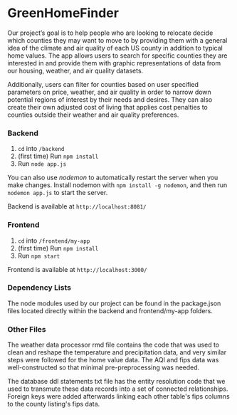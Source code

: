 # GreenHomeFinder

Our project’s goal is to help people who are looking to relocate decide which counties they may want to move to by providing them with a general idea of the climate and air quality of each US county in addition to typical home values. The app allows users to search for specific counties they are interested in and provide them with graphic representations of data from our housing, weather, and air quality datasets. 

Additionally, users can filter for counties based on user specified parameters on price, weather, and air quality in order to narrow down potential regions of interest by their needs and desires. They can also create their own adjusted cost of living that applies cost penalties to counties outside their weather and air quality preferences. 

### Backend
1. `cd` into `/backend`
2. (first time) Run `npm install`
2. Run `node app.js`

You can also use *nodemon* to automatically restart the server when you make changes.
Install nodemon with `npm install -g nodemon`, and then run `nodemon app.js` to start the server.

Backend is available at `http://localhost:8081/`

### Frontend
1. `cd` into `/frontend/my-app`
2. (first time) Run `npm install`
3. Run `npm start`

Frontend is available at `http://localhost:3000/`

### Dependency Lists
The node modules used by our project can be found in the package.json files located directly within 
the backend and frontend/my-app folders.

### Other Files
The weather data processor rmd file contains the code that was used to clean and reshape the temperature
and precipitation data, and very similar steps were followed for the home value data. The AQI and fips
data was well-constructed so that minimal pre-preprocessing was needed.

The database ddl statements txt file has the entity resolution code that we used to transmute these data
records into a set of connected relationships. Foreign keys were added afterwards linking each other
table's fips columns to the county listing's fips data.
